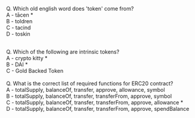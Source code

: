 Q. Which old english word does 'token' come from?<br/>
A - tācen *<br/>
B - toldren<br/>
C - tacind<br/>
D - toskin<br/>
<br/>

Q. Which of the following are intrinsic tokens?<br>
A - crypto kitty *<br/>
B - DAI *<br/>
C - Gold Backed Token</br>
<br/>
Q. What is the correct list of required functions for ERC20 contract?<br/>
A - totalSupply, balanceOf, transfer, approve, allowance, symbol<br/>
B - totalSupply, balanceOf, transfer, transferFrom, approve, symbol<br/>
C - totalSupply, balanceOf, transfer, transferFrom, approve, allowance *<br/>
D - totalSupply, balanceOf, transfer, transferFrom, approve, spendBalance<br/>
<br/>





